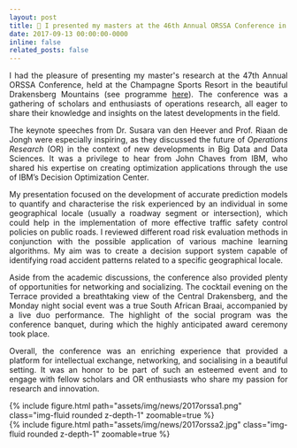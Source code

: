 ```yaml
---
layout: post
title: 🎤 I presented my masters at the 46th Annual ORSSA Conference in Drakensberg
date: 2017-09-13 00:00:00-0000
inline: false
related_posts: false
---
```


<p align="justify">
I had the pleasure of presenting my master's research at the 47th Annual ORSSA Conference, held at the Champagne Sports Resort in the beautiful Drakensberg Mountains (see programme <a href='https://www.orssa.org.za/_files/ugd/568002_9b57b7647e874b8fa1f6c6666cdc9847.pdf'>here</a>). The conference was a gathering of scholars and enthusiasts of operations research, all eager to share their knowledge and insights on the latest developments in the field.
</p>
<p align="justify">
The keynote speeches from Dr. Susara van den Heever and Prof. Riaan de Jongh were especially inspiring, as they discussed the future of <em>Operations Research</em> (OR) in the context of new developments in Big Data and Data Sciences. It was a privilege to hear from John Chaves from IBM, who shared his expertise on creating optimization applications through the use of IBM’s Decision Optimization Center.
</p>
<p align="justify">
My presentation focused on the development of accurate prediction models to quantify and characterise the risk experienced by an individual in some geographical locale (usually a roadway segment or intersection), which could help in the implementation of more effective traffic safety control policies on public roads. I reviewed different road risk evaluation methods in conjunction with the possible application of various machine learning algorithms. My aim was to create a decision support system capable of identifying road accident patterns related to a specific geographical locale.
</p>
<p align="justify">
Aside from the academic discussions, the conference also provided plenty of opportunities for networking and socializing. The cocktail evening on the Terrace provided a breathtaking view of the Central Drakensberg, and the Monday night social event was a true South African Braai, accompanied by a live duo performance. The highlight of the social program was the conference banquet, during which the highly anticipated award ceremony took place.
</p>
<p align="justify">
Overall, the conference was an enriching experience that provided a platform for intellectual exchange, networking, and socialising in a beautiful setting. It was an honor to be part of such an esteemed event and to engage with fellow scholars and OR enthusiasts who share my passion for research and innovation.
</p>
<div class="row mt-3">
    <div class="col-sm mt-3 mt-md-0">
        {% include figure.html path="assets/img/news/2017orssa1.png" class="img-fluid rounded z-depth-1" zoomable=true %}
    </div>
    <div class="col-sm mt-3 mt-md-0">
        {% include figure.html path="assets/img/news/2017orssa2.jpg" class="img-fluid rounded z-depth-1" zoomable=true %}
    </div>
</div>
